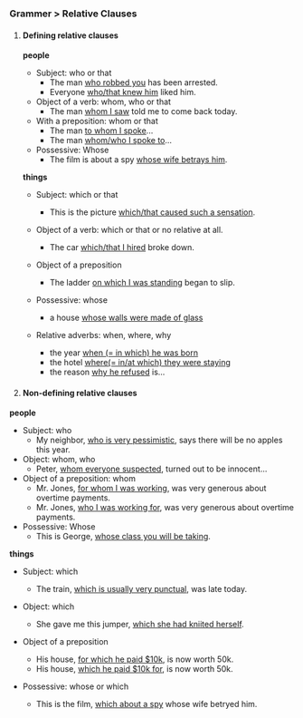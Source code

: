 ### Grammer > Relative Clauses

1. #### Defining relative clauses

   **people**

   - Subject: who or that
     - The man <u>who robbed you</u> has been arrested.
     - Everyone <u>who/that knew him</u> liked him.
   - Object of a verb: whom, who or that
     - The man <u>whom I saw</u> told me to come back today.
   - With a preposition: whom or that
     - The man <u>to whom I spoke</u>...
     - The man <u>whom/who I spoke to</u>...
   - Possessive: Whose
     - The film is about a spy <u>whose wife betrays him</u>.

   **things**

   * Subject: which or that
     * This is the picture <u>which/that caused such a sensation</u>.

   * Object of a verb: which or that or no relative at all.
     * The car <u>which/that I hired</u> broke down.
   * Object of a preposition
     * The ladder <u>on which I was standing</u> began to slip.
   * Possessive: whose
     * a house <u>whose walls were made of glass</u>
   * Relative adverbs: when, where, why
     * the year <u>when (= in which) he was born</u>
     * the hotel <u>where(= in/at which) they were staying</u>
     * the reason <u>why he refused</u> is...

2. #### Non-defining relative clauses

**people**

- Subject: who
  - My neighbor, <u>who is very pessimistic</u>, says there will be no apples this year.
- Object: whom, who
  - Peter, <u>whom everyone suspected</u>, turned out to be innocent...
- Object of a preposition: whom
  - Mr. Jones, <u>for whom I was working</u>, was very generous about overtime payments.
  - Mr. Jones, <u>who I was working for</u>, was very generous about overtime payments.
- Possessive: Whose
  - This is George, <u>whose class you will be taking</u>.

**things**

* Subject: which
  * The train, <u>which is usually very punctual</u>, was late today.

* Object: which
  * She gave me this jumper, <u>which she had kniited herself</u>.
* Object of a preposition
  * His house, <u>for which he paid $10k</u>, is now worth 50k.
  * His house, <u>which he paid $10k for</u>, is now worth 50k.
* Possessive: whose or which
  * This is the film, <u>which about a spy</u> whose wife betryed him.
